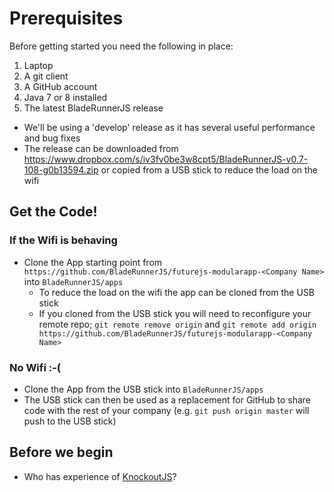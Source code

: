 # Prerequisites

Before getting started you need the following in place:

1. Laptop
2. A git client
3. A GitHub account
4. Java 7 or 8 installed
5. The latest BladeRunnerJS release
 - We'll be using a 'develop' release as it has several useful performance and bug fixes
 - The release can be downloaded from https://www.dropbox.com/s/iv3fv0be3w8cpt5/BladeRunnerJS-v0.7-108-g0b13594.zip or copied from a USB stick to reduce the load on the wifi

## Get the Code!

### If the Wifi is behaving

 - Clone the App starting point from `https://github.com/BladeRunnerJS/futurejs-modularapp-<Company Name>` into `BladeRunnerJS/apps`
   - To reduce the load on the wifi the app can be cloned from the USB stick
   - If you cloned from the USB stick you will need to reconfigure your remote repo; `git remote remove origin` and `git remote add origin https://github.com/BladeRunnerJS/futurejs-modularapp-<Company Name>`

### No Wifi :-(

 - Clone the App from the USB stick into `BladeRunnerJS/apps`
 - The USB stick can then be used as a replacement for GitHub to share code with the rest of your company (e.g. `git push origin master` will push to the USB stick)

## Before we begin

* Who has experience of [KnockoutJS](http://knockoutjs.com/)?
